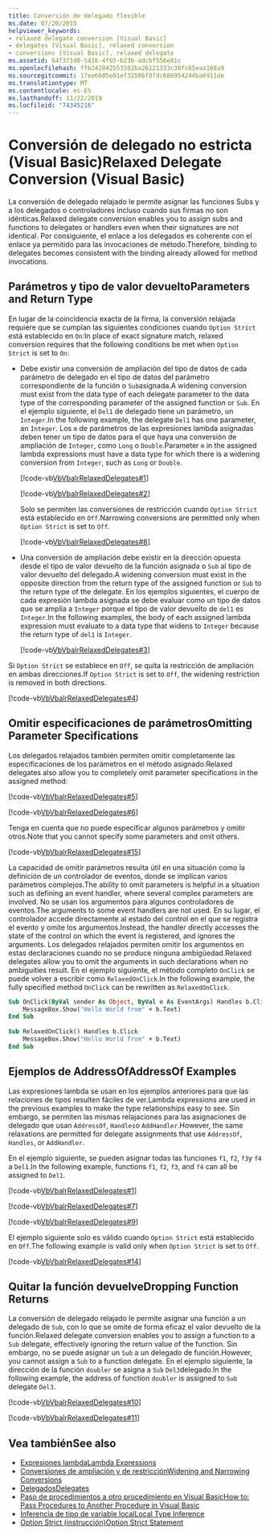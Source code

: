 ```yaml
---
title: Conversión de delegado flexible
ms.date: 07/20/2015
helpviewer_keywords:
- relaxed delegate conversion [Visual Basic]
- delegates [Visual Basic], relaxed conversion
- conversions [Visual Basic], relaxed delegate
ms.assetid: 64f371d0-5416-4f65-b23b-adcbf556e81c
ms.openlocfilehash: ffb242842553382ba26121333c38fc65eaa168a9
ms.sourcegitcommit: 17ee6605e01ef32506f8fdc686954244ba6911de
ms.translationtype: MT
ms.contentlocale: es-ES
ms.lasthandoff: 11/22/2019
ms.locfileid: "74345216"
---
```

# <a name="relaxed-delegate-conversion-visual-basic"></a><span data-ttu-id="f5b76-102">Conversión de delegado no estricta (Visual Basic)</span><span class="sxs-lookup"><span data-stu-id="f5b76-102">Relaxed Delegate Conversion (Visual Basic)</span></span>
<span data-ttu-id="f5b76-103">La conversión de delegado relajado le permite asignar las funciones Subs y a los delegados o controladores incluso cuando sus firmas no son idénticas.</span><span class="sxs-lookup"><span data-stu-id="f5b76-103">Relaxed delegate conversion enables you to assign subs and functions to delegates or handlers even when their signatures are not identical.</span></span> <span data-ttu-id="f5b76-104">Por consiguiente, el enlace a los delegados es coherente con el enlace ya permitido para las invocaciones de método.</span><span class="sxs-lookup"><span data-stu-id="f5b76-104">Therefore, binding to delegates becomes consistent with the binding already allowed for method invocations.</span></span>  
  
## <a name="parameters-and-return-type"></a><span data-ttu-id="f5b76-105">Parámetros y tipo de valor devuelto</span><span class="sxs-lookup"><span data-stu-id="f5b76-105">Parameters and Return Type</span></span>  
 <span data-ttu-id="f5b76-106">En lugar de la coincidencia exacta de la firma, la conversión relajada requiere que se cumplan las siguientes condiciones cuando `Option Strict` está establecido en `On`:</span><span class="sxs-lookup"><span data-stu-id="f5b76-106">In place of exact signature match, relaxed conversion requires that the following conditions be met when `Option Strict` is set to `On`:</span></span>  
  
- <span data-ttu-id="f5b76-107">Debe existir una conversión de ampliación del tipo de datos de cada parámetro de delegado en el tipo de datos del parámetro correspondiente de la función o `Sub`asignada.</span><span class="sxs-lookup"><span data-stu-id="f5b76-107">A widening conversion must exist from the data type of each delegate parameter to the data type of the corresponding parameter of the assigned function or `Sub`.</span></span> <span data-ttu-id="f5b76-108">En el ejemplo siguiente, el `Del1` de delegado tiene un parámetro, un `Integer`.</span><span class="sxs-lookup"><span data-stu-id="f5b76-108">In the following example, the delegate `Del1` has one parameter, an `Integer`.</span></span> <span data-ttu-id="f5b76-109">Los `m` de parámetros de las expresiones lambda asignadas deben tener un tipo de datos para el que haya una conversión de ampliación de `Integer`, como `Long` o `Double`.</span><span class="sxs-lookup"><span data-stu-id="f5b76-109">Parameter `m` in the assigned lambda expressions must have a data type for which there is a widening conversion from `Integer`, such as `Long` or `Double`.</span></span>  
  
     [!code-vb[VbVbalrRelaxedDelegates#1](~/samples/snippets/visualbasic/VS_Snippets_VBCSharp/VbVbalrRelaxedDelegates/VB/Module1.vb#1)]  
  
     [!code-vb[VbVbalrRelaxedDelegates#2](~/samples/snippets/visualbasic/VS_Snippets_VBCSharp/VbVbalrRelaxedDelegates/VB/Module1.vb#2)]  
  
     <span data-ttu-id="f5b76-110">Solo se permiten las conversiones de restricción cuando `Option Strict` está establecido en `Off`.</span><span class="sxs-lookup"><span data-stu-id="f5b76-110">Narrowing conversions are permitted only when `Option Strict` is set to `Off`.</span></span>  
  
     [!code-vb[VbVbalrRelaxedDelegates#8](~/samples/snippets/visualbasic/VS_Snippets_VBCSharp/VbVbalrRelaxedDelegates/VB/Module2.vb#8)]  
  
- <span data-ttu-id="f5b76-111">Una conversión de ampliación debe existir en la dirección opuesta desde el tipo de valor devuelto de la función asignada o `Sub` al tipo de valor devuelto del delegado.</span><span class="sxs-lookup"><span data-stu-id="f5b76-111">A widening conversion must exist in the opposite direction from the return type of the assigned function or `Sub` to the return type of the delegate.</span></span> <span data-ttu-id="f5b76-112">En los ejemplos siguientes, el cuerpo de cada expresión lambda asignada se debe evaluar como un tipo de datos que se amplía a `Integer` porque el tipo de valor devuelto de `del1` es `Integer`.</span><span class="sxs-lookup"><span data-stu-id="f5b76-112">In the following examples, the body of each assigned lambda expression must evaluate to a data type that widens to `Integer` because the return type of `del1` is `Integer`.</span></span>  
  
     [!code-vb[VbVbalrRelaxedDelegates#3](~/samples/snippets/visualbasic/VS_Snippets_VBCSharp/VbVbalrRelaxedDelegates/VB/Module1.vb#3)]  
  
 <span data-ttu-id="f5b76-113">Si `Option Strict` se establece en `Off`, se quita la restricción de ampliación en ambas direcciones.</span><span class="sxs-lookup"><span data-stu-id="f5b76-113">If `Option Strict` is set to `Off`, the widening restriction is removed in both directions.</span></span>  
  
 [!code-vb[VbVbalrRelaxedDelegates#4](~/samples/snippets/visualbasic/VS_Snippets_VBCSharp/VbVbalrRelaxedDelegates/VB/Module2.vb#4)]  
  
## <a name="omitting-parameter-specifications"></a><span data-ttu-id="f5b76-114">Omitir especificaciones de parámetros</span><span class="sxs-lookup"><span data-stu-id="f5b76-114">Omitting Parameter Specifications</span></span>  
 <span data-ttu-id="f5b76-115">Los delegados relajados también permiten omitir completamente las especificaciones de los parámetros en el método asignado:</span><span class="sxs-lookup"><span data-stu-id="f5b76-115">Relaxed delegates also allow you to completely omit parameter specifications in the assigned method:</span></span>  
  
 [!code-vb[VbVbalrRelaxedDelegates#5](~/samples/snippets/visualbasic/VS_Snippets_VBCSharp/VbVbalrRelaxedDelegates/VB/Module1.vb#5)]  
  
 [!code-vb[VbVbalrRelaxedDelegates#6](~/samples/snippets/visualbasic/VS_Snippets_VBCSharp/VbVbalrRelaxedDelegates/VB/Module1.vb#6)]  
  
 <span data-ttu-id="f5b76-116">Tenga en cuenta que no puede especificar algunos parámetros y omitir otros.</span><span class="sxs-lookup"><span data-stu-id="f5b76-116">Note that you cannot specify some parameters and omit others.</span></span>  
  
 [!code-vb[VbVbalrRelaxedDelegates#15](~/samples/snippets/visualbasic/VS_Snippets_VBCSharp/VbVbalrRelaxedDelegates/VB/Module1.vb#15)]  
  
 <span data-ttu-id="f5b76-117">La capacidad de omitir parámetros resulta útil en una situación como la definición de un controlador de eventos, donde se implican varios parámetros complejos.</span><span class="sxs-lookup"><span data-stu-id="f5b76-117">The ability to omit parameters is helpful in a situation such as defining an event handler, where several complex parameters are involved.</span></span> <span data-ttu-id="f5b76-118">No se usan los argumentos para algunos controladores de eventos.</span><span class="sxs-lookup"><span data-stu-id="f5b76-118">The arguments to some event handlers are not used.</span></span> <span data-ttu-id="f5b76-119">En su lugar, el controlador accede directamente al estado del control en el que se registra el evento y omite los argumentos.</span><span class="sxs-lookup"><span data-stu-id="f5b76-119">Instead, the handler directly accesses the state of the control on which the event is registered, and ignores the arguments.</span></span> <span data-ttu-id="f5b76-120">Los delegados relajados permiten omitir los argumentos en estas declaraciones cuando no se produce ninguna ambigüedad.</span><span class="sxs-lookup"><span data-stu-id="f5b76-120">Relaxed delegates allow you to omit the arguments in such declarations when no ambiguities result.</span></span> <span data-ttu-id="f5b76-121">En el ejemplo siguiente, el método completo `OnClick` se puede volver a escribir como `RelaxedOnClick`.</span><span class="sxs-lookup"><span data-stu-id="f5b76-121">In the following example, the fully specified method `OnClick` can be rewritten as `RelaxedOnClick`.</span></span>  
  
```vb  
Sub OnClick(ByVal sender As Object, ByVal e As EventArgs) Handles b.Click  
    MessageBox.Show("Hello World from" + b.Text)  
End Sub  
  
Sub RelaxedOnClick() Handles b.Click  
    MessageBox.Show("Hello World from" + b.Text)  
End Sub  
```  
  
## <a name="addressof-examples"></a><span data-ttu-id="f5b76-122">Ejemplos de AddressOf</span><span class="sxs-lookup"><span data-stu-id="f5b76-122">AddressOf Examples</span></span>  
 <span data-ttu-id="f5b76-123">Las expresiones lambda se usan en los ejemplos anteriores para que las relaciones de tipos resulten fáciles de ver.</span><span class="sxs-lookup"><span data-stu-id="f5b76-123">Lambda expressions are used in the previous examples to make the type relationships easy to see.</span></span> <span data-ttu-id="f5b76-124">Sin embargo, se permiten las mismas relajaciones para las asignaciones de delegado que usan `AddressOf`, `Handles`o `AddHandler`.</span><span class="sxs-lookup"><span data-stu-id="f5b76-124">However, the same relaxations are permitted for delegate assignments that use `AddressOf`, `Handles`, or `AddHandler`.</span></span>  
  
 <span data-ttu-id="f5b76-125">En el ejemplo siguiente, se pueden asignar todas las funciones `f1`, `f2`, `f3`y `f4` a `Del1`.</span><span class="sxs-lookup"><span data-stu-id="f5b76-125">In the following example, functions `f1`, `f2`, `f3`, and `f4` can all be assigned to `Del1`.</span></span>  
  
 [!code-vb[VbVbalrRelaxedDelegates#1](~/samples/snippets/visualbasic/VS_Snippets_VBCSharp/VbVbalrRelaxedDelegates/VB/Module1.vb#1)]  
  
 [!code-vb[VbVbalrRelaxedDelegates#7](~/samples/snippets/visualbasic/VS_Snippets_VBCSharp/VbVbalrRelaxedDelegates/VB/Module1.vb#7)]  
  
 [!code-vb[VbVbalrRelaxedDelegates#9](~/samples/snippets/visualbasic/VS_Snippets_VBCSharp/VbVbalrRelaxedDelegates/VB/Module1.vb#9)]  
  
 <span data-ttu-id="f5b76-126">El ejemplo siguiente solo es válido cuando `Option Strict` está establecido en `Off`.</span><span class="sxs-lookup"><span data-stu-id="f5b76-126">The following example is valid only when `Option Strict` is set to `Off`.</span></span>  
  
 [!code-vb[VbVbalrRelaxedDelegates#14](~/samples/snippets/visualbasic/VS_Snippets_VBCSharp/VbVbalrRelaxedDelegates/VB/Module2.vb#14)]  
  
## <a name="dropping-function-returns"></a><span data-ttu-id="f5b76-127">Quitar la función devuelve</span><span class="sxs-lookup"><span data-stu-id="f5b76-127">Dropping Function Returns</span></span>  
 <span data-ttu-id="f5b76-128">La conversión de delegado relajado le permite asignar una función a un delegado de `Sub`, con lo que se omite de forma eficaz el valor devuelto de la función.</span><span class="sxs-lookup"><span data-stu-id="f5b76-128">Relaxed delegate conversion enables you to assign a function to a `Sub` delegate, effectively ignoring the return value of the function.</span></span> <span data-ttu-id="f5b76-129">Sin embargo, no se puede asignar un `Sub` a un delegado de función.</span><span class="sxs-lookup"><span data-stu-id="f5b76-129">However, you cannot assign a `Sub` to a function delegate.</span></span> <span data-ttu-id="f5b76-130">En el ejemplo siguiente, la dirección de la función `doubler` se asigna a `Sub` `Del3`delegado.</span><span class="sxs-lookup"><span data-stu-id="f5b76-130">In the following example, the address of function `doubler` is assigned to `Sub` delegate `Del3`.</span></span>  
  
 [!code-vb[VbVbalrRelaxedDelegates#10](~/samples/snippets/visualbasic/VS_Snippets_VBCSharp/VbVbalrRelaxedDelegates/VB/Module1.vb#10)]  
  
 [!code-vb[VbVbalrRelaxedDelegates#11](~/samples/snippets/visualbasic/VS_Snippets_VBCSharp/VbVbalrRelaxedDelegates/VB/Module1.vb#11)]  
  
## <a name="see-also"></a><span data-ttu-id="f5b76-131">Vea también</span><span class="sxs-lookup"><span data-stu-id="f5b76-131">See also</span></span>

- [<span data-ttu-id="f5b76-132">Expresiones lambda</span><span class="sxs-lookup"><span data-stu-id="f5b76-132">Lambda Expressions</span></span>](../../../../visual-basic/programming-guide/language-features/procedures/lambda-expressions.md)
- [<span data-ttu-id="f5b76-133">Conversiones de ampliación y de restricción</span><span class="sxs-lookup"><span data-stu-id="f5b76-133">Widening and Narrowing Conversions</span></span>](../../../../visual-basic/programming-guide/language-features/data-types/widening-and-narrowing-conversions.md)
- [<span data-ttu-id="f5b76-134">Delegados</span><span class="sxs-lookup"><span data-stu-id="f5b76-134">Delegates</span></span>](../../../../visual-basic/programming-guide/language-features/delegates/index.md)
- [<span data-ttu-id="f5b76-135">Paso de procedimientos a otro procedimiento en Visual Basic</span><span class="sxs-lookup"><span data-stu-id="f5b76-135">How to: Pass Procedures to Another Procedure in Visual Basic</span></span>](../../../../visual-basic/programming-guide/language-features/delegates/how-to-pass-procedures-to-another-procedure.md)
- [<span data-ttu-id="f5b76-136">Inferencia de tipo de variable local</span><span class="sxs-lookup"><span data-stu-id="f5b76-136">Local Type Inference</span></span>](../../../../visual-basic/programming-guide/language-features/variables/local-type-inference.md)
- [<span data-ttu-id="f5b76-137">Option Strict (instrucción)</span><span class="sxs-lookup"><span data-stu-id="f5b76-137">Option Strict Statement</span></span>](../../../../visual-basic/language-reference/statements/option-strict-statement.md)
